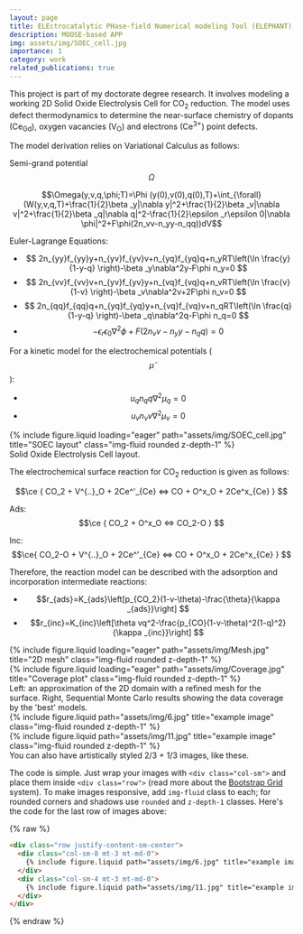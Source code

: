 ```yaml
---
layout: page
title: ELEctrocatalytic PHase-field Numerical modeling Tool (ELEPHANT)
description: MOOSE-based APP
img: assets/img/SOEC_cell.jpg
importance: 1
category: work
related_publications: true
---
```


This project is part of my doctorate degree research.
It involves modeling a working 2D Solid Oxide Electrolysis Cell for CO<sub>2</sub> reduction.
The model uses defect thermodynamics to determine the near-surface chemistry of dopants (Ce<sub>Gd</sub>), oxygen vacancies (V<sub>O</sub>) and electrons (Ce<sup>3+</sup>) point defects.

The model derivation relies on Variational Calculus as follows:

Semi-grand potential $$\Omega$$

$$\Omega(y,v,q,\phi;T)=\Phi (y(0),v(0),q(0),T)+\int_{\forall} (W(y,v,q,T)+\frac{1}{2}\beta _y|\nabla y|^2+\frac{1}{2}\beta _v|\nabla v|^2+\frac{1}{2}\beta _q|\nabla q|^2-\frac{1}{2}\epsilon _r\epsilon 0|\nabla \phi|^2+F\phi(2n_vv-n_yy-n_qq))dV$$

Euler-Lagrange Equations:

- $$ 2n_{yy}f_{yy}y+n_{yv}f_{yv}v+n_{yq}f_{yq}q+n_yRT\left(\ln \frac{y}{1-y-q} \right)-\beta _y\nabla^2y-F\phi n_y=0 $$
- $$ 2n_{vv}f_{vv}v+n_{yv}f_{yv}y+n_{vq}f_{vq}q+n_vRT\left(\ln \frac{v}{1-v} \right)-\beta _v\nabla^2v+2F\phi n_v=0 $$
- $$ 2n_{qq}f_{qq}q+n_{yq}f_{yq}y+n_{vq}f_{vq}v+n_qRT\left(\ln \frac{q}{1-y-q} \right)-\beta _q\nabla^2q-F\phi n_q=0 $$
- $$ -\epsilon _r\epsilon _0\nabla ^2\phi+F(2n_vv-n_yy-n_qq)=0 $$

For a kinetic model for the electrochemical potentials ($$\tilde{\mu}$$):

- $$u_qn_qq\nabla^2\mu _q=0$$
- $$u_vn_vv\nabla^2\mu _v=0$$



<div class="row">
    <div class="col-sm mt-3 mt-md-0">
        {% include figure.liquid loading="eager" path="assets/img/SOEC_cell.jpg" title="SOEC layout" class="img-fluid rounded z-depth-1" %}
    </div>
</div>
<div class="caption">
    Solid Oxide Electrolysis Cell layout.
</div>

The electrochemical surface reaction for CO<sub>2</sub> reduction is given as follows:

$$\ce { CO_2 + V^{..}_O + 2Ce^'_{Ce} <=> CO + O^x_O + 2Ce^x_{Ce} } $$

Ads: $$\ce { CO_2 + O^x_O <=> CO_2-O } $$

Inc: $$\ce{ CO_2-O + V^{..}_O + 2Ce^'_{Ce} <=> CO + O^x_O + 2Ce^x_{Ce} } $$

Therefore, the reaction model can be described with the adsorption and incorporation intermediate reactions:

- $$r_{ads}=K_{ads}\left[p_{CO_2}(1-v-\theta)-\frac{\theta}{\kappa _{ads}}\right] $$
- $$r_{inc}=K_{inc}\left[\theta vq^2-\frac{p_{CO}(1-v-\theta)^2(1-q)^2}{\kappa _{inc}}\right] $$

<div class="row">
    <div class="col-sm-8 mt-3 mt-md-0">
        {% include figure.liquid loading="eager" path="assets/img/Mesh.jpg" title="2D mesh" class="img-fluid rounded z-depth-1" %}
    </div>
    <div class="col-sm-4 mt-3 mt-md-0">
        {% include figure.liquid loading="eager" path="assets/img/Coverage.jpg" title="Coverage plot" class="img-fluid rounded z-depth-1" %}
    </div>
</div>
<div class="caption">
    Left: an approximation of the 2D domain with a refined mesh for the surface. Right, Sequential Monte Carlo results showing the data coverage by the 'best' models.
</div>



<div class="row justify-content-sm-center">
    <div class="col-sm-8 mt-3 mt-md-0">
        {% include figure.liquid path="assets/img/6.jpg" title="example image" class="img-fluid rounded z-depth-1" %}
    </div>
    <div class="col-sm-4 mt-3 mt-md-0">
        {% include figure.liquid path="assets/img/11.jpg" title="example image" class="img-fluid rounded z-depth-1" %}
    </div>
</div>
<div class="caption">
    You can also have artistically styled 2/3 + 1/3 images, like these.
</div>

The code is simple.
Just wrap your images with `<div class="col-sm">` and place them inside `<div class="row">` (read more about the <a href="https://getbootstrap.com/docs/4.4/layout/grid/">Bootstrap Grid</a> system).
To make images responsive, add `img-fluid` class to each; for rounded corners and shadows use `rounded` and `z-depth-1` classes.
Here's the code for the last row of images above:

{% raw %}

```html
<div class="row justify-content-sm-center">
  <div class="col-sm-8 mt-3 mt-md-0">
    {% include figure.liquid path="assets/img/6.jpg" title="example image" class="img-fluid rounded z-depth-1" %}
  </div>
  <div class="col-sm-4 mt-3 mt-md-0">
    {% include figure.liquid path="assets/img/11.jpg" title="example image" class="img-fluid rounded z-depth-1" %}
  </div>
</div>
```

{% endraw %}
